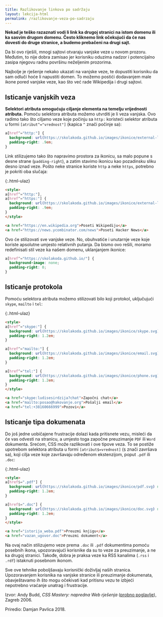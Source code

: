 ```yaml
---
title: Razlikovanje linkova po sadržaju
layout: lekcija-html
permalink: /razlikovanje-veza-po-sadrzaju
---
```


**Nekad je teško razaznati vodi li link ka drugoj stranici na istom domenu ili ka sasvim drugom domenu. Često kliknemo link očekujući da će nas dovesti do druge stranice, a budemo prebačeni na drugi sajt.**

Da bi ovo riješili, mnogi sajtovi otvaraju vanjske veze u novom prozoru. Međutim, to nije dobra zamisao jer korisniku oduzima nadzor i potencijalno zasipa njegovu radnu površinu neželjenim prozorima.

Najbolje je rješenje nekako ukazati na vanjske veze, te dopustiti korisniku da sam odluči hoće li napustiti domen. To možemo postići dodavanjem male ikone pored vanjske veze, kao što već rade Wikipedija i drugi sajtovi.

## Isticanje vanjskih veza

**Selektori atributa omogućuju ciljanje elementa na temelju vrijednosti atributa.** Pomoću selektora atributa možemo utvrditi je li veza vanjska. Ovo radimo tako što ciljamo veze koje počinju sa `http:` koristeći selektor atributa u formi `[atribut^="vrednost"]` (kapica `^` znači počinje sa):

```css
a[href^="http:"] {
  background: url(https://skolakoda.github.io/images/ikonice/external-link.png) no-repeat right top;
  padding-right: .9em;
}
```

Link stilizujemo tako što napravimo prostora za ikonicu, sa malo popune s desne strane (`padding-right`), a zatim stavimo ikonicu kao pozadinsku sliku desno iznad veze. Pošto neke stranice koriste `http` a neke `https`, potrebno je pokriti oba slučaja:

{:.html-ulaz}
```html
<style>
a[href^="http:"],
a[href^="https:"] {
  background: url(https://skolakoda.github.io/images/ikonice/external-link.png) no-repeat right top;
  padding-right: .9em;
}
</style>

<a href="https://en.wikipedia.org">Poseti Wikipediju</a>
<a href="https://news.ycombinator.com/news">Poseti Hacker News</a>
```

Ovo će stilizovati sve vanjske veze. No, obuhvatiće i unutarnje veze koje koriste apsolutne umjesto relativnih putanja. Da bismo ovo rešili, moramo redefinisati stil veze ka našem domenu, uklanjanjem ikonice:

```css
a[href^="https://skolakoda.github.io/"] {
  background-image: none;
  padding-right: 0;
}
```

## Isticanje protokola

Pomoću selektora atributa možemo stilizovati bilo koji protokol, uključujući `skype`, `mailto` i `tel`:

{:.html-ulaz}
```html
<style>
a[href^="skype:"] {
  background: url(https://skolakoda.github.io/images/ikonice/skype.svg) no-repeat right top;
  padding-right: 1.2em;
}

a[href^="mailto:"] {
  background: url(https://skolakoda.github.io/images/ikonice/email.svg) no-repeat right top;
  padding-right: 1.2em;
}

a[href^="tel:"] {
  background: url(https://skolakoda.github.io/images/ikonice/phone.svg) no-repeat right top;
  padding-right: 1.2em;
}
</style>

<a href="skype:ludisesirdzija?chat">Započni chat</a>
<a href="mailto:posao@hakovanje.org">Pošalji email</a>
<a href="tel:+38160666999">Pozovi</a>
```

## Isticanje tipa dokumenata

Do još jedne uobičajene frustracije dolazi kada pritisnete vezu, misleći da će vas odvesti na stranicu, a umjesto toga započne preuzimanje `PDF` ili `Word` dokumenta. Srećom, CSS može razlikovati i ove tipove veza. To se postiže upotrebom selektora atributa u formi `[atribut$=vrednost]` (`$` znači završava sa), koji cilja veze koje završavaju određenom ekstenzijom, poput `.pdf` ili `.doc`:

{:.html-ulaz}
```html
<style>
a[href$=".pdf"] {
  background: url(https://skolakoda.github.io/images/ikonice/pdf.svg) no-repeat right top;
  padding-right: 1.2em;
}

a[href$=".doc"] {
  background: url(https://skolakoda.github.io/images/ikonice/doc.svg) no-repeat right top;
  padding-right: 1.2em;
}
</style>

<a href="istorija_weba.pdf">Preuzmi knjigu</a>
<a href="vazan_ugovor.doc">Preuzmi dokument</a>
```

Na ovaj način stilizujemo veze prema `.doc` ili `.pdf` dokumentima pomoću posebnih ikona, upozoravajući korisnike da su to veze za preuzimanje, a ne ka drugoj stranici. Takođe, dobra je praksa veze ka RSS kanalima (`.rss` i `.rdf`) istaknuti posebnom ikonom.

Sve ove tehnike poboljšavaju korisnički doživljaj naših stranica. Upozoravanjem korisnika na vanjske stranice ili preuzimanje dokumenata, obavještavamo ih što mogu očekivati kad pritisnu vezu te izbjeći nepotrebno vraćanje unatrag i frustracije.


Izvor: Andy Budd, *CSS Mastery: napredna Web rješenja* ([probno poglavlje](https://www.knjizara.hr/detalji_proizvoda.515541e78407453fb5fcc12ad8e9cbb1.css-mastery-napredna-web-rjesenja.aspx)), Zagreb 2006.

Priredio: Damjan Pavlica 2018.
